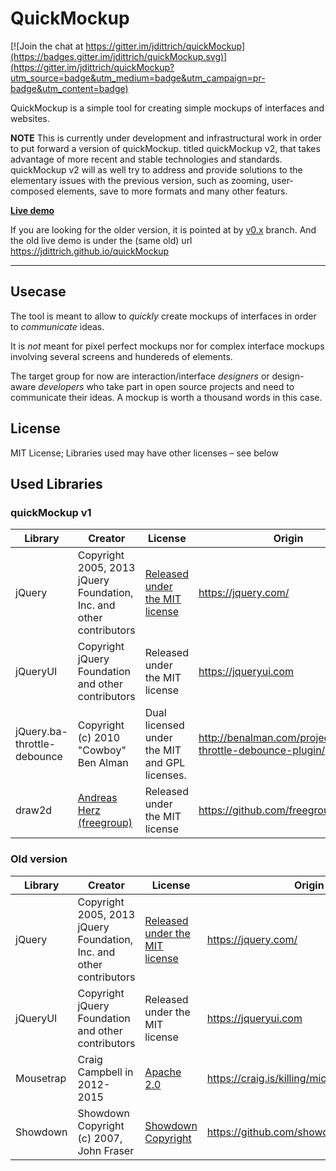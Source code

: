 # QuickMockup

[![Join the chat at https://gitter.im/jdittrich/quickMockup](https://badges.gitter.im/jdittrich/quickMockup.svg)](https://gitter.im/jdittrich/quickMockup?utm_source=badge&utm_medium=badge&utm_campaign=pr-badge&utm_content=badge)

QuickMockup is a simple tool for creating simple mockups of interfaces and websites.

**NOTE**
This is currently under development and infrastructural work in order to put forward a version of quickMockup. titled quickMockup v2,
that takes advantage of more recent and stable technologies and standards. quickMockup v2 will as well try to address and provide
solutions to the elementary issues with the previous version, such as zooming, user-composed elements, save to more formats and many
other featurs.

**[Live demo](http://quickmocup-v2-demo.herokuapp.com/)**

If you are looking for the older version, it is pointed at by [v0.x](https://github.com/jdittrich/quickMockup/tree/v0.x) branch.
And the old live demo is under the (same old) url https://jdittrich.github.io/quickMockup

--------------------

## Usecase

The tool is meant to allow to *quickly* create mockups of interfaces in order to *communicate* ideas.

It is *not* meant for pixel perfect mockups nor for complex interface mockups involving several screens and hundereds of elements.

The target group for now are interaction/interface *designers* or design-aware *developers* who take part in open source projects and need to communicate their ideas. A mockup is worth a thousand words in this case.

## License

MIT License; Libraries used may have other licenses – see below

## Used Libraries

### quickMockup v1
Library  | Creator |License | Origin
------------- | -------- | ----- | -------------
jQuery | Copyright 2005, 2013 jQuery Foundation, Inc. and other contributors | [Released under the MIT license](https://jquery.org/license) | https://jquery.com/
jQueryUI | Copyright jQuery Foundation and other contributors | Released under the MIT license | https://jqueryui.com
jQuery.ba-throttle-debounce | Copyright (c) 2010 "Cowboy" Ben Alman | Dual licensed under the MIT and GPL licenses. | http://benalman.com/projects/jquery-throttle-debounce-plugin/
draw2d | [Andreas Herz (freegroup)](https://github.com/freegroup) | Released under the MIT license | https://github.com/freegroup/draw2d


### Old version
Library  | Creator |License | Origin
------------- | -------- | ----- | -------------
jQuery | Copyright 2005, 2013 jQuery Foundation, Inc. and other contributors | [Released under the MIT license](https://jquery.org/license) | https://jquery.com/
jQueryUI | Copyright jQuery Foundation and other contributors | Released under the MIT license | https://jqueryui.com
Mousetrap | Craig Campbell in 2012-2015 | [Apache 2.0](https://www.apache.org/licenses/LICENSE-2.0) | https://craig.is/killing/mice
Showdown | Showdown Copyright (c) 2007, John Fraser | [Showdown Copyright](https://github.com/showdownjs/showdown/blob/master/license.txt) | https://github.com/showdownjs/showdown
